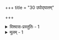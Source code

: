 +++
title = "30 उपोद्घातम्"

+++

<details><summary>विश्वास-प्रस्तुतिः - 1</summary>

1.उक्तं पादैरघानामिति पृथुवपुषस्सूक्ष्ममूर्तेश्च हानं  
निर्धूतोपाधिराशेर्निरुपधिकमहानन्दमन्त्येन वक्ति।  
स्वाविर्भावोऽत्र चिन्त्यस्त्रिभिरधिकरणैश्छन्दवृत्तिस्त्रिभिश्चे-  
त्येवं द्वे पेटिके स्तस्स्वत उभयमिदं नोपधेर्नाथनिघ्नम्॥
</details>

<details><summary>मूलम् - 1</summary>

1.उक्तं पादैरघानामिति पृथुवपुषस्सूक्ष्ममूर्तेश्च हानं  
निर्धूतोपाधिराशेर्निरुपधिकमहानन्दमन्त्येन वक्ति।  
स्वाविर्भावोऽत्र चिन्त्यस्त्रिभिरधिकरणैश्छन्दवृत्तिस्त्रिभिश्चे-  
त्येवं द्वे पेटिके स्तस्स्वत उभयमिदं नोपधेर्नाथनिघ्नम्॥
</details>